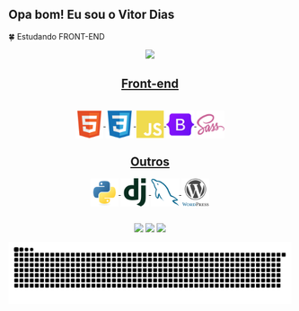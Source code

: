 
## **Opa bom! Eu sou o Vitor Dias**

🍀 Estudando FRONT-END



<div align="center">
  <a href="https://github.com/vitordias3">
  <img height="150em" src="https://github-readme-stats.vercel.app/api/top-langs/?username=vitordias3&layout=compact&langs_count=7&theme=dark"/>
  
    
## **Front-end**

</div>
<div style="display: inline_block" align="center"><br>
  <img align="center" alt="Vitor-HTML" height="50" width="50" src="https://raw.githubusercontent.com/devicons/devicon/master/icons/html5/html5-original.svg">
   <img align="center" alt="Vitor-CSS" height="50" width="50" src="https://raw.githubusercontent.com/devicons/devicon/master/icons/css3/css3-original.svg">
  <img align="center" alt="Vitor-Js" height="50" width="50" src="https://raw.githubusercontent.com/devicons/devicon/master/icons/javascript/javascript-plain.svg">
  <img align="center" alt="Vitor-B" height="50" width="50"
src="https://raw.githubusercontent.com/devicons/devicon/master/icons/bootstrap/bootstrap-original.svg">
  <img align="center" alt="Vitor-Sass" height="50" width="50" src="https://raw.githubusercontent.com/devicons/devicon/master/icons/sass/sass-original.svg">
  

## **Outros**
   <img align="center" alt="Vitor-Py" height="50" width="50" src="https://raw.githubusercontent.com/devicons/devicon/master/icons/python/python-original.svg">
  <img align="center" alt="Vitor-Django" height="50" width="50"
src="https://raw.githubusercontent.com/devicons/devicon/master/icons/django/django-plain.svg">
  <img align="center" alt="Vitor-MySQL" height="50" width="50" src="https://raw.githubusercontent.com/devicons/devicon/master/icons/mysql/mysql-original.svg">
  <img align="center" alt="Vitor-Wp" height="50" width="50" src="https://raw.githubusercontent.com/devicons/devicon/master/icons/wordpress/wordpress-original.svg">
          
  
  
##

<div>
  <a href="https://instagram.com/vitordiass_" target="_blank"><img src="https://img.shields.io/badge/-Instagram-%23E4405F?style=for-the-badge&logo=instagram&logoColor=white" target="_blank"></a>
  <a href="https://www.linkedin.com/in/vitor-dias-990994211" target="_blank"><img src="https://img.shields.io/badge/-LinkedIn-%230077B5?style=for-the-badge&logo=linkedin&logoColor=white" target="_blank"></a> 
  <a href = "mailto:vitordiass1530@gmail.com"><img src="https://img.shields.io/badge/-Gmail-%23333?style=for-the-badge&logo=gmail&logoColor=white" target="_blank"></a>
 </div>

![Snake animation](https://github.com/Vitrola62/Vitrola62/blob/output/github-contribution-grid-snake.svg)

